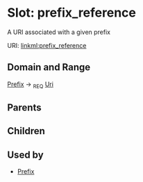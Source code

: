 
# Slot: prefix_reference


A URI associated with a given prefix

URI: [linkml:prefix_reference](https://w3id.org/linkml/prefix_reference)


## Domain and Range

[Prefix](Prefix.md) &#8594;  <sub>REQ</sub> [Uri](Uri.md)

## Parents


## Children


## Used by

 * [Prefix](Prefix.md)
